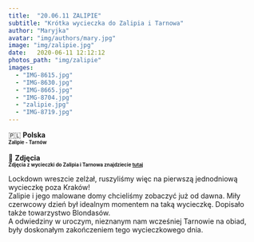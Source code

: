 ```yaml
---
title:  "20.06.11 ZALIPIE"
subtitle: "Krótka wycieczka do Zalipia i Tarnowa"
author: "Maryjka"
avatar: "img/authors/mary.jpg"
image: "img/zalipie.jpg"
date:   2020-06-11 12:12:12
photos_path: "img/zalipie"
images:
  - "IMG-8615.jpg"
  - "IMG-8630.jpg"
  - "IMG-8665.jpg"
  - "IMG-8704.jpg"
  - "zalipie.jpg"
  - "IMG-8719.jpg"
---
```

🇵🇱 **Polska**<br/>
**<sub><sup>Zalipie - Tarnów</sup></sub>**<br/>
<br/>
📸 **Zdjęcia**<br/>
<sub><sup>**Zdjęcia z wycieczki do Zalipia i Tarnowa znajdziecie <a href="https://photos.app.goo.gl/JqtV11Q248244HFy5">tutaj</a>**</sup></sub>

Lockdown wreszcie zelżał, ruszyliśmy więc na pierwszą jednodniową wycieczkę poza Kraków!<br/>
Zalipie i jego malowane domy chcieliśmy zobaczyć już od dawna. Miły czerwcowy dzień był idealnym momentem na taką wycieczkę. Dopisało także towarzystwo Blondasów.<br/>
A odwiedziny w uroczym, nieznanym nam wcześniej Tarnowie na obiad, były doskonałym zakończeniem tego wycieczkowego dnia.
